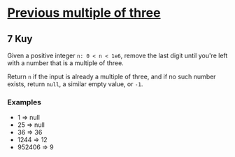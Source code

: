 <h1><a href="https://www.codewars.com/kata/61123a6f2446320021db987d/train/javascript">Previous multiple of three</a></h1>
<h2>7 Kuy</h2>

<p>Given a positive integer <code>n: 0 < n < 1e6</code>, 
remove the last digit until you're left with a number that is a multiple of three.</p>

<p>Return <code>n</code> if the input is already a multiple of three, 
and if no such number exists, return <code>null</code>, a similar empty value, or <code>-1</code>.</p>

<h3>Examples</h3>

<ul>
<li>1 => null</li>
<li>25 => null</li>
<li>36 => 36</li>
<li>1244 => 12</li>
<li>952406 => 9</li>
</ul>